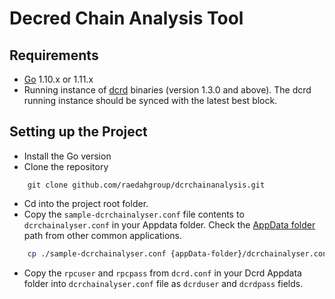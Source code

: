 # Decred Chain Analysis Tool


## Requirements
- [Go](https://golang.org/dl/) 1.10.x or 1.11.x
- Running instance of [dcrd](https://docs.decred.org/advanced/manual-cli-install/) binaries (version 1.3.0 and above).
The dcrd running instance should be synced with the latest best block.


## Setting up the Project
- Install the Go version
- Clone the repository
```git
    git clone github.com/raedahgroup/dcrchainanalysis.git
```
- Cd into the project root folder.
- Copy the `sample-dcrchainalyser.conf` file contents to `dcrchainalyser.conf` in your Appdata folder.
Check the [AppData folder](https://docs.decred.org/getting-started/startup-basics/) path from other common applications.
```bash
    cp ./sample-dcrchainalyser.conf {appData-folder}/dcrchainalyser.conf
```
- Copy the `rpcuser` and `rpcpass` from `dcrd.conf` in your Dcrd Appdata folder into `dcrchainalyser.conf` file as `dcrduser` and `dcrdpass` fields.

